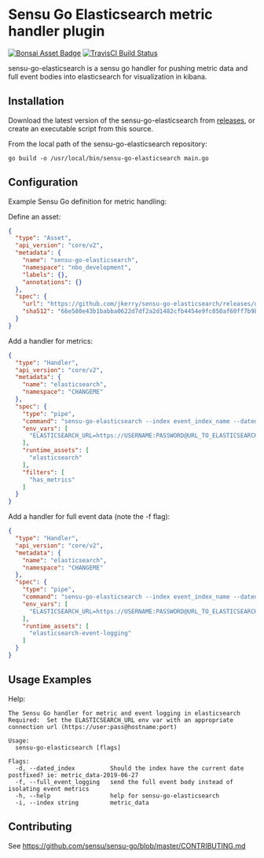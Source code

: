 # Sensu Go Elasticsearch metric handler plugin
[![Bonsai Asset Badge](https://img.shields.io/badge/sensu-go-elasticsearch-Download%20Me-brightgreen.svg?colorB=89C967&logo=sensu)](https://bonsai.sensu.io/assets/jkerry/sensu-go-elasticsearch) [![TravisCI Build Status](https://travis-ci.org/CHANGEME/sensu-go-elasticsearch.svg?branch=master)](https://travis-ci.org/CHANGEME/sensu-go-elasticsearch)

sensu-go-elasticsearch is a sensu go handler for pushing metric data and full
event bodies into elasticsearch for visualization in kibana.

## Installation

Download the latest version of the sensu-go-elasticsearch from [releases][1],
or create an executable script from this source.

From the local path of the sensu-go-elasticsearch repository:

```
go build -o /usr/local/bin/sensu-go-elasticsearch main.go
```

## Configuration

Example Sensu Go definition for metric handling:

Define an asset:
```json
{
  "type": "Asset",
  "api_version": "core/v2",
  "metadata": {
    "name": "sensu-go-elasticsearch",
    "namespace": "nbo_development",
    "labels": {},
    "annotations": {}
  },
  "spec": {
    "url": "https://github.com/jkerry/sensu-go-elasticsearch/releases/download/0.0.4/sensu-go-elasticsearch_0.0.4_linux_amd64.tar.gz",
    "sha512": "66e580e43b1babba0622d7df2a2d1482cfb4454e9fc050af60ff7b9bdd1a44874b485566d34f5291505c498703f7457221590dcdcdb9d75f5d5b8d80c9eeb901"
  }
}
```

Add a handler for metrics:
```json
{
  "type": "Handler",
  "api_version": "core/v2",
  "metadata": {
    "name": "elasticsearch",
    "namespace": "CHANGEME"
  },
  "spec": {
    "type": "pipe",
    "command": "sensu-go-elasticsearch --index event_index_name --dated_index",
    "env_vars": [
      "ELASTICSEARCH_URL=https://USERNAME:PASSWORD@URL_TO_ELASTICSEARCH:9243"
    ],
    "runtime_assets": [
      "elasticsearch"
    ],
    "filters": [
      "has_metrics"
    ]
  }
}
```

Add a handler for full event data (note the -f flag):
```json
{
  "type": "Handler",
  "api_version": "core/v2",
  "metadata": {
    "name": "elasticsearch",
    "namespace": "CHANGEME"
  },
  "spec": {
    "type": "pipe",
    "command": "sensu-go-elasticsearch --index event_index_name --dated_index --full_event_logging",
    "env_vars": [
      "ELASTICSEARCH_URL=https://USERNAME:PASSWORD@URL_TO_ELASTICSEARCH:9243"
    ],
    "runtime_assets": [
      "elasticsearch-event-logging"
    ]
  }
}
```
## Usage Examples

Help:

```
The Sensu Go handler for metric and event logging in elasticsearch
Required:  Set the ELASTICSEARCH_URL env var with an appropriate connection url (https://user:pass@hostname:port)

Usage:
  sensu-go-elasticsearch [flags]

Flags:
  -d, --dated_index          Should the index have the current date postfixed? ie: metric_data-2019-06-27
  -f, --full_event_logging   send the full event body instead of isolating event metrics
  -h, --help                 help for sensu-go-elasticsearch
  -i, --index string         metric_data
```

## Contributing

See https://github.com/sensu/sensu-go/blob/master/CONTRIBUTING.md

[1]: https://github.com/jkerry/sensu-go-elasticsearch/releases
